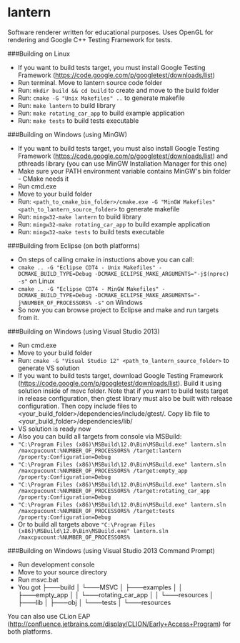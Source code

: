 lantern
=======

Software renderer written for educational purposes. Uses OpenGL for rendering and Google C++ Testing Framework for tests.

###Building on Linux
* If you want to build tests target, you must install Google Testing Framework (https://code.google.com/p/googletest/downloads/list)
* Run terminal. Move to lantern source code folder
* Run: ```mkdir build && cd build``` to create and move to the build folder
* Run: ```cmake -G "Unix Makefiles" ..``` to generate makefile
* Run: ```make lantern``` to build library
* Run: ```make rotating_car_app``` to build example application
* Run: ```make tests``` to build tests executable

###Building on Windows (using MinGW)
* If you want to build tests target, you must also install Google Testing Framework (https://code.google.com/p/googletest/downloads/list) and pthreads library (you can use MinGW Installation Manager for this one)
* Make sure your PATH environment variable contains MinGW's bin folder - CMake needs it
* Run cmd.exe
* Move to your build folder
* Run: ```<path_to_cmake_bin_folder>/cmake.exe -G "MinGW Makefiles" <path_to_lantern_source_folder>``` to generate makefile
* Run: ```mingw32-make lantern``` to build library
* Run: ```mingw32-make rotating_car_app``` to build example application
* Run: ```mingw32-make tests``` to build tests executable

###Building from Eclipse (on both platforms)
* On steps of calling cmake in instuctions above you can call:
* ```cmake .. -G "Eclipse CDT4 - Unix Makefiles" -DCMAKE_BUILD_TYPE=Debug -DCMAKE_ECLIPSE_MAKE_ARGUMENTS="-j$(nproc) -s"``` on Linux
* ```cmake .. -G "Eclipse CDT4 - MinGW Makefiles" -DCMAKE_BUILD_TYPE=Debug -DCMAKE_ECLIPSE_MAKE_ARGUMENTS="-j%NUMBER_OF_PROCESSORS% -s"``` on Windows
* So now you can browse project to Eclipse and make and run targets from it.

###Building on Windows (using Visual Studio 2013)
* Run cmd.exe
* Move to your build folder
* Run: ```cmake -G "Visual Studio 12" <path_to_lantern_source_folder>``` to generate VS solution
* If you want to build tests target, download Google Testing Framework (https://code.google.com/p/googletest/downloads/list). Build it using solution inside of msvc folder. Note that if you want to build tests target in release configuration, then gtest library must also be built with release configuration. Then copy include files to <your_build_folder>/dependencies/include/gtest/. Copy lib file to <your_build_folder>/dependencies/lib/
* VS solution is ready now
* Also you can build all targets from console via MSBuild:
* ```"C:\Program Files (x86)\MSBuild\12.0\Bin\MSBuild.exe" lantern.sln /maxcpucount:%NUMBER_OF_PROCESSORS% /target:lantern /property:Configuration=Debug```
* ```"C:\Program Files (x86)\MSBuild\12.0\Bin\MSBuild.exe" lantern.sln /maxcpucount:%NUMBER_OF_PROCESSORS% /target:empty_app /property:Configuration=Debug```
* ```"C:\Program Files (x86)\MSBuild\12.0\Bin\MSBuild.exe" lantern.sln /maxcpucount:%NUMBER_OF_PROCESSORS% /target:rotating_car_app /property:Configuration=Debug```
* ```"C:\Program Files (x86)\MSBuild\12.0\Bin\MSBuild.exe" lantern.sln /maxcpucount:%NUMBER_OF_PROCESSORS% /target:tests /property:Configuration=Debug```
* Or to build all targets above ```"C:\Program Files (x86)\MSBuild\12.0\Bin\MSBuild.exe" lantern.sln /maxcpucount:%NUMBER_OF_PROCESSORS%```

###Building on Windows (using Visual Studio 2013 Command Prompt)
* Run development console
* Move to your source directory
* Run msvc.bat
* You got
├───build
│   └───MSVC
│       ├───examples
│       │   ├───empty_app
│       │   └───rotating_car_app
│       │       └───resources
│       ├───lib
│       ├───obj
│       └───tests
│           └───resources

You can also use CLion EAP (http://confluence.jetbrains.com/display/CLION/Early+Access+Program) for both platforms.
